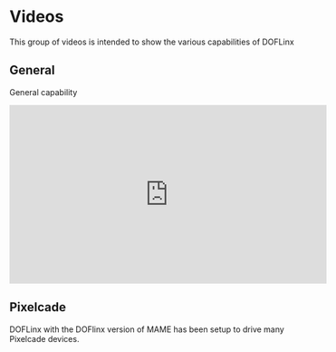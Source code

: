 # Videos

This group of videos is intended to show the various capabilities of DOFLinx

## General

General capability

<iframe width="560" height="315" src="https://www.youtube.com/embed/d7bfWqKec6Q?si=3cDK4CW1Fu3QXooR" title="YouTube video player" frameborder="0" allow="accelerometer; autoplay; clipboard-write; encrypted-media; gyroscope; picture-in-picture; web-share" referrerpolicy="strict-origin-when-cross-origin" allowfullscreen></iframe>

## Pixelcade

DOFLinx with the DOFlinx version of MAME has been setup to drive many Pixelcade devices.
